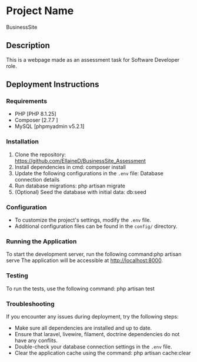 # Project Name
BusinessSite

## Description

This is a webpage made as an assessment task for Software Developer role.

## Deployment Instructions

### Requirements
- PHP [PHP 8.1.25]
- Composer [2.7.7 ]
- MySQL [phpmyadmin v5.2.1]


### Installation

1. Clone the repository: https://github.com/EllaineD/BusinessSite_Assessment
2. Install dependencies in cmd: composer install
3. Update the following configurations in the `.env` file: Database connection details
4. Run database migrations: php artisan migrate
5. (Optional) Seed the database with initial data: db:seed


### Configuration

- To customize the project's settings, modify the `.env` file.
- Additional configuration files can be found in the `config/` directory.

### Running the Application

To start the development server, run the following command:php artisan serve
The application will be accessible at [http://localhost:8000](http://localhost:8000).

### Testing

To run the tests, use the following command: php artisan test

### Troubleshooting

If you encounter any issues during deployment, try the following steps:

- Make sure all dependencies are installed and up to date.
- Ensure that laravel, livewire, filament, doctrine dependencies do not have any conflits.
- Double-check your database connection settings in the `.env` file.
- Clear the application cache using the command: php artisan cache:clear


